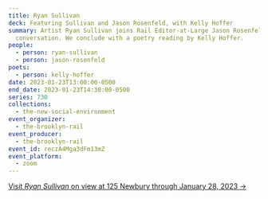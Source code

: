```yaml
---
title: Ryan Sullivan
deck: Featuring Sullivan and Jason Rosenfeld, with Kelly Hoffer
summary: Artist Ryan Sullivan joins Rail Editor-at-Large Jason Rosenfeld for a
  conversation. We conclude with a poetry reading by Kelly Hoffer.
people:
  - person: ryan-sullivan
  - person: jason-rosenfeld
poets:
  - person: kelly-hoffer
date: 2023-01-23T13:00:00-0500
end_date: 2023-01-23T14:30:00-0500
series: 730
collections:
  - the-new-social-environment
event_organizer:
  - the-brooklyn-rail
event_producer:
  - the-brooklyn-rail
event_id: reczA4Mga3dFm13mZ
event_platform:
  - zoom
---
```

[V﻿isit *Ryan Sullivan* on view at 125 Newbury through January 28, 2023 →](https://www.125newbury.com/exhibitions/ryan-sullivan)